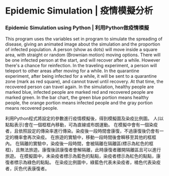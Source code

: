 # Epidemic Simulation | 疫情模擬分析
### Epidemic Simulation using Python | 利用Python做疫情模擬

This program uses the variables set in program to simulate the spreading of disease, giving an animated image about the simulation and the proportion of infected population.
A person (show as dots) will move inside a square area, with straight or random (Brownian motion) moving options.
There will be one infected person at the start, and will recover after a while. However there's a chance for reinfection.
In the traveling experiment, a person will teleport to other areas after moving for a while.
In the quarantine experiment, after being infected for a while, it will be sent to a quarantine zone (mark as red square), and cannot travel until recovery. At that time, the recovered person can travel again.
In the simulation, healthy people are marked blue, infected people are marked red and recovered people are marked green.
In the bar chart, the green blue portion means healthy people, the orange portion means infected people and the gray portion means recovered people.


利用Python程式將設定的參數進行疫情模擬後，得到模擬圖及染疫比例圖。
人(以點點表示)會在一個框框內移動，可為直線或布朗運動。
在模擬中會有一個染疫者，且依照設定的傳染率進行傳染。染疫後一段時間會康復，不過康復後仍會有一定的機率會再次染疫。
在旅遊的實驗中，移動一段時間後會瞬移至其他的框框內。
在隔離的實驗中，染疫後一段時間，會被隔離在隔離區(標示為紅色的框框)，且無法旅遊。康復後該康復者會解隔離，此時康復者離開隔離區且可以進行旅遊。
在模擬圖中，未染疫者標示為藍色的點點，染疫者標示為紅色的點點，康復者標示為綠色的點點。
在染疫比例圖中，綠藍色代表未染疫者，橘色代表染疫者，灰色代表康復者。
